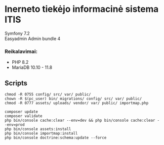 # Inerneto tiekėjo informacinė sistema ITIS

Symfony 7.2  
Easyadmin Admin bundle 4

### Reikalavimai:  
* PHP 8.2  
* MariaDB 10.10 - 11.8

## Scripts
```shell
chmod -R 0755 config/ src/ var/ public/
chown -R $(pc_user) bin/ migrations/ config/ src/ var/ public/
chmod -R 0777 assets/ uploads/ vendor/ var/ public/ importmap.php

composer update
composer validate
php bin/console cache:clear --env=dev && php bin/console cache:clear --env=prod
php bin/console assets:install
php bin/console importmap:install
php bin/console doctrine:schema:update --force
```
